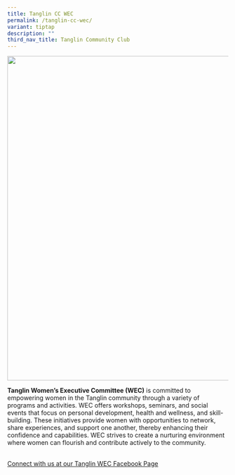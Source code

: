 ```yaml
---
title: Tanglin CC WEC
permalink: /tanglin-cc-wec/
variant: tiptap
description: ""
third_nav_title: Tanglin Community Club
---
```

<div class="isomer-image-wrapper">
<img style="width: 740px; color: rgb(0, 0, 0); font-family: system-ui, -apple-system, &quot;system-ui&quot;, &quot;Segoe UI&quot;, Roboto, Oxygen, Ubuntu, Cantarell, &quot;Open Sans&quot;, &quot;Helvetica Neue&quot;, sans-serif; font-size: medium; font-style: normal; font-variant-ligatures: normal; font-variant-caps: normal; font-weight: 400; letter-spacing: normal; orphans: 2; text-align: start; text-indent: 0px; text-transform: none; widows: 2; word-spacing: 0px; -webkit-text-stroke-width: 0px; white-space: normal; text-decoration-thickness: initial; text-decoration-style: initial; text-decoration-color: initial;" height="auto" width="100%" src="https://moca.sgp1.cdn.digitaloceanspaces.com/Our%20Communities/64f70614fdff9c964381b7ea_25%2520%2526%252026%2520July%25202022(8).webp">
</div>
<p><strong>Tanglin Women’s Executive Committee (WEC)</strong> is committed
to empowering women in the Tanglin community through a variety of programs
and activities. WEC offers workshops, seminars, and social events that
focus on personal development, health and wellness, and skill-building.
These initiatives provide women with opportunities to network, share experiences,
and support one another, thereby enhancing their confidence and capabilities.
WEC strives to create a nurturing environment where women can flourish
and contribute actively to the community.</p>
<p>
<br><a href="https://www.facebook.com/tanglinwec" rel="noopener noreferrer nofollow" target="_blank">Connect with us at our Tanglin WEC Facebook Page</a>
</p>
